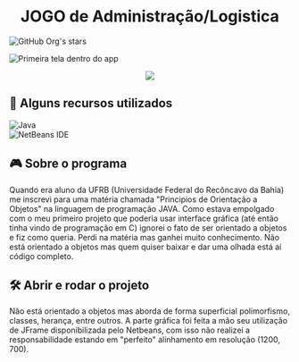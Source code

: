 <h1 align="center"> JOGO de Administração/Logistica </h1>


![GitHub Org's stars](https://img.shields.io/github/stars/camilafernanda?style=social)

![Primeira tela dentro do app](https://i.imgur.com/QRZ7jXL.png)


<p align="center">
  <img src="http://img.shields.io/static/v1?label=STATUS&message=CONCLUIDO&color=GREEN&style=for-the-badge"/>
</p>


## 📁 Alguns recursos utilizados
![Java](https://img.shields.io/badge/java-%23ED8B00.svg?style=for-the-badge&logo=java&logoColor=white)
<br>
	![NetBeans IDE](https://img.shields.io/badge/NetBeansIDE-1B6AC6.svg?style=for-the-badge&logo=apache-netbeans-ide&logoColor=white)



## 🎮  Sobre o programa
Quando era aluno da UFRB (Universidade Federal do Recôncavo da Bahia) me inscrevi para uma matéria chamada "Principios de Orientação a Objetos" na linguagem de programação JAVA. Como estava empolgado com o meu primeiro projeto que poderia usar interface gráfica (até então tinha vindo de programação em C) ignorei o fato de ser orientado a objetos e fiz como queria. Perdi na matéria mas ganhei muito conhecimento. Não está orientado a objetos mas quem quiser baixar e dar uma olhada está aí  código completo.



## 🛠️ Abrir e rodar o projeto

Não está orientado a objetos mas aborda de forma superficial polimorfismo, classes, herança, entre outros. A parte gráfica foi feita a mão seu utilização de JFrame disponibilizada pelo Netbeans, com isso não realizei a responsabilidade estando em "perfeito" alinhamento em resolução (1200, 700).
